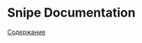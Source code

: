 # Snipe Documentation

[Содержание](Snipe/Documentation/Snipe%20для%20клиентского%20разработчика%20Unity/Содержание.md)
